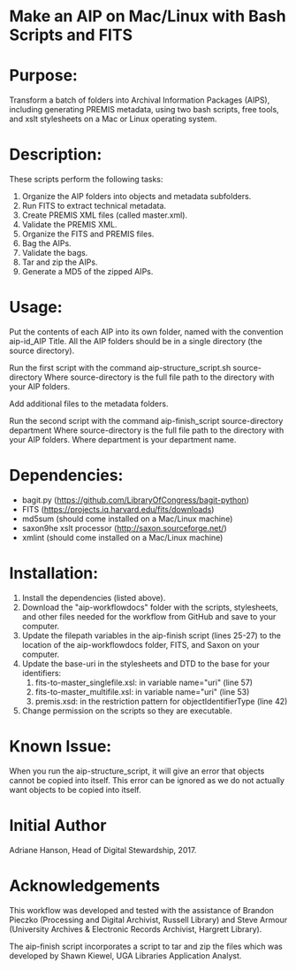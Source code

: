 # Make an AIP on Mac/Linux with Bash Scripts and FITS

# Purpose:  
Transform a batch of folders into Archival Information Packages (AIPS), including generating PREMIS metadata, using two bash scripts, free tools, and xslt stylesheets on a Mac or Linux operating system.

# Description:

These scripts perform the following tasks:

   1. Organize the AIP folders into objects and metadata subfolders.
   2. Run FITS to extract technical metadata.
   3. Create PREMIS XML files (called master.xml).
   4. Validate the PREMIS XML.
   5. Organize the FITS and PREMIS files.
   6. Bag the AIPs.
   7. Validate the bags.
   8. Tar and zip the AIPs.
   9. Generate a MD5 of the zipped AIPs.

# Usage: 

Put the contents of each AIP into its own folder, named with the convention aip-id_AIP Title. All the AIP folders should be in a single directory (the source directory).

Run the first script with the command aip-structure_script.sh source-directory
	Where source-directory is the full file path to the directory with your AIP folders.

Add additional files to the metadata folders.

Run the second script with the command aip-finish_script source-directory department
	Where source-directory is the full file path to the directory with your AIP folders.
	Where department is your department name.

# Dependencies:

   - bagit.py (https://github.com/LibraryOfCongress/bagit-python)
   - FITS (https://projects.iq.harvard.edu/fits/downloads)
   - md5sum (should come installed on a Mac/Linux machine)
   - saxon9he xslt processor (http://saxon.sourceforge.net/)
   - xmlint (should come installed on a Mac/Linux machine)


# Installation:

   1. Install the dependencies (listed above).
   2. Download the "aip-workflowdocs" folder with the scripts, stylesheets, and other files needed for the workflow from GitHub and save to your computer.
   3. Update the filepath variables in the aip-finish script (lines 25-27) to the location of the aip-workflowdocs folder, FITS, and Saxon on your computer.
   4. Update the base-uri in the stylesheets and DTD to the base for your identifiers:
       1. fits-to-master_singlefile.xsl: in variable name="uri" (line 57)
       2. fits-to-master_multifile.xsl: in variable name="uri" (line 53)
       3. premis.xsd: in the restriction pattern for objectIdentifierType (line 42)
   5. Change permission on the scripts so they are executable.

# Known Issue:

When you run the aip-structure_script, it will give an error that objects cannot be copied into itself. This error can be ignored as we do not actually want objects to be copied into itself.

# Initial Author

Adriane Hanson, Head of Digital Stewardship, 2017.

# Acknowledgements

This workflow was developed and tested with the assistance of Brandon Pieczko (Processing and Digital Archivist, Russell Library) and Steve Armour (University Archives & Electronic Records Archivist, Hargrett Library).

The aip-finish script incorporates a script to tar and zip the files which was developed by Shawn Kiewel, UGA Libraries Application Analyst.
